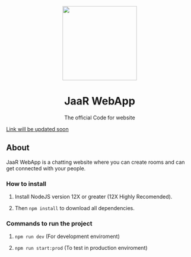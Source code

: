 <div align="center">
    <a href="https://github.com/Creatoon/Jaar-Chat-WebApp">
        <img width="200" height="200" src="https://i.ibb.co/jzR1d33/github-logo.jpg">
    </a>
</div>

<h1 align="center">JaaR WebApp</h1>
<p align="center">
  The official Code for website
</p>

<a href="https://jaarr.herokuapp.com/">
        Link will be updated soon
</a>

## About

JaaR WebApp is a chatting website where you can create rooms and can get connected with your people.

### How to install

1. Install NodeJS version 12X or greater (12X Highly Recomended).

2. Then `npm install` to download all dependencies.

### Commands to run the project

1. `npm run dev` (For development enviroment)

2. `npm run start:prod` (To test in production enviroment)
